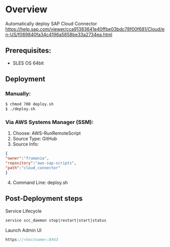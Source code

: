 # Overview

Automatically deploy SAP Cloud Connector
https://help.sap.com/viewer/cca91383641e40ffbe03bdc78f00f681/Cloud/en-US/f069840fa34c4196a5858be33a2734ea.html

## Prerequisites:

- SLES OS 64bit

## Deployment

### Manually:

```bash
$ chmod 700 deploy.sh
$ ./deploy.sh
```

### Via AWS Systems Manager (SSM):

1) Choose: AWS-RunRemoteScript
2) Source Type: GitHub
3) Source Info:
```json
{
"owner":"frumania",
"repository":"aws-sap-scripts",
"path":"cloud_connector"
}
```
4) Command Line: deploy.sh

## Post-Deployment steps

Service Lifecycle
```bash
service scc_daemon stop|restart|start|status
```

Launch Admin UI

```js
https://<hostname>:8443
```